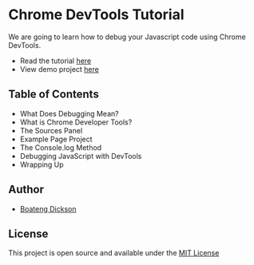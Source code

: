 ﻿# Chrome DevTools Tutorial
 We are going to learn how to debug your Javascript code using Chrome DevTools.<br>
 - Read the tutorial [here](https://boatengg.hashnode.dev/a-complete-guide-to-debugging-javascript-in-chrome)<br>
 - View demo project [here](https://devtools-demo.netlify.app/)
 
 
 ## Table of Contents
- What Does Debugging Mean?
- What is Chrome Developer Tools?
- The Sources Panel
- Example Page Project
- The Console.log Method
- Debugging JavaScript with DevTools
- Wrapping Up

 ## Author
 - [Boateng Dickson](https://www.twitter.com/dboatengx)

## License
This project is open source and available under the [MIT License](https://github.com/dboatengg/A-Complete-Guide-to-Debugging-Javascript-in-Chrome/blob/main/LICENSE.md)
